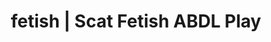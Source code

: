 ---
categories:
- POV Erotica
- Body Positivity
- Slow Burn
- Spiritual Kink
- Alt Aesthetic
image: /assets/images/1747714248672.webp
layout: post
schema:
  description: Premium adult content featuring ABDL Play, Scat Fetish. High-quality
    artwork with provocative themes.
  keywords:
  - ABDL Play
  - Gothic Erotica
  - Alt Aesthetic
  - Ethical Porn
  - Sensual Cosplay
  - Self-Pleasure
  - Scat Fetish
  name: 1747714248672 | ABDL Play Scat Fetish
  type: VisualArtwork
seo:
  description: Featured content with premium ABDL Play, Scat Fetish. HD images available.
  keywords: ABDL Play, Scat Fetish
  og_image: /assets/images/1747714248672.webp
  schema_type: VisualArtwork
tags:
- '#fetish'
- ABDL Play
- Scat Fetish
title: fetish | Scat Fetish ABDL Play
---
